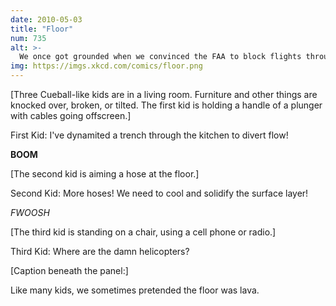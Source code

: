```yaml
---
date: 2010-05-03
title: "Floor"
num: 735
alt: >-
  We once got grounded when we convinced the FAA to block flights through our county because of ash clouds.
img: https://imgs.xkcd.com/comics/floor.png
---
```

[Three Cueball-like kids are in a living room. Furniture and other things are knocked over, broken, or tilted. The first kid is holding a handle of a plunger with cables going offscreen.]

First Kid: I've dynamited a trench through the kitchen to divert flow!

**BOOM**

[The second kid is aiming a hose at the floor.]

Second Kid: More hoses! We need to cool and solidify the surface layer!

*FWOOSH*

[The third kid is standing on a chair, using a cell phone or radio.]

Third Kid: Where are the damn helicopters?

[Caption beneath the panel:]

Like many kids, we sometimes pretended the floor was lava.